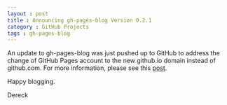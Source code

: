 ```yaml
---
layout : post
title : Announcing gh-pages-blog Version 0.2.1
category : GitHub Projects
tags : gh-pages-blog
---
```


An update to gh-pages-blog was just pushed up to GitHub to address the change of GitHub Pages account to the new github.io domain instead of github.com. For more information, please see this [post](http://thedereck.github.io/gh-pages-blog/version%200.2.1/2013/04/06/version-0-2-1.html).

Happy blogging.

Dereck
